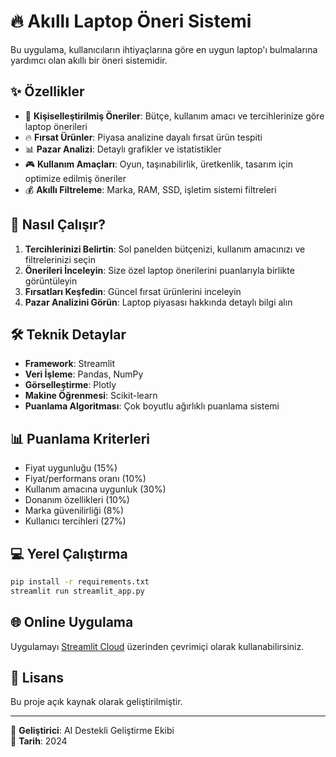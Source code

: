 # 🔥 Akıllı Laptop Öneri Sistemi

Bu uygulama, kullanıcıların ihtiyaçlarına göre en uygun laptop'ı bulmalarına yardımcı olan akıllı bir öneri sistemidir.

## ✨ Özellikler

- 🎯 **Kişiselleştirilmiş Öneriler**: Bütçe, kullanım amacı ve tercihlerinize göre laptop önerileri
- 🔥 **Fırsat Ürünler**: Piyasa analizine dayalı fırsat ürün tespiti
- 📊 **Pazar Analizi**: Detaylı grafikler ve istatistikler
- 🎮 **Kullanım Amaçları**: Oyun, taşınabilirlik, üretkenlik, tasarım için optimize edilmiş öneriler
- 💰 **Akıllı Filtreleme**: Marka, RAM, SSD, işletim sistemi filtreleri

## 🚀 Nasıl Çalışır?

1. **Tercihlerinizi Belirtin**: Sol panelden bütçenizi, kullanım amacınızı ve filtrelerinizi seçin
2. **Önerileri İnceleyin**: Size özel laptop önerilerini puanlarıyla birlikte görüntüleyin
3. **Fırsatları Keşfedin**: Güncel fırsat ürünlerini inceleyin
4. **Pazar Analizini Görün**: Laptop piyasası hakkında detaylı bilgi alın

## 🛠️ Teknik Detaylar

- **Framework**: Streamlit
- **Veri İşleme**: Pandas, NumPy
- **Görselleştirme**: Plotly
- **Makine Öğrenmesi**: Scikit-learn
- **Puanlama Algoritması**: Çok boyutlu ağırlıklı puanlama sistemi

## 📊 Puanlama Kriterleri

- Fiyat uygunluğu (15%)
- Fiyat/performans oranı (10%)
- Kullanım amacına uygunluk (30%)
- Donanım özellikleri (10%)
- Marka güvenilirliği (8%)
- Kullanıcı tercihleri (27%)

## 💻 Yerel Çalıştırma

```bash
pip install -r requirements.txt
streamlit run streamlit_app.py
```

## 🌐 Online Uygulama

Uygulamayı [Streamlit Cloud](https://streamlit.io/) üzerinden çevrimiçi olarak kullanabilirsiniz.

## 📝 Lisans

Bu proje açık kaynak olarak geliştirilmiştir.

---

🚀 **Geliştirici**: AI Destekli Geliştirme Ekibi  
📅 **Tarih**: 2024
